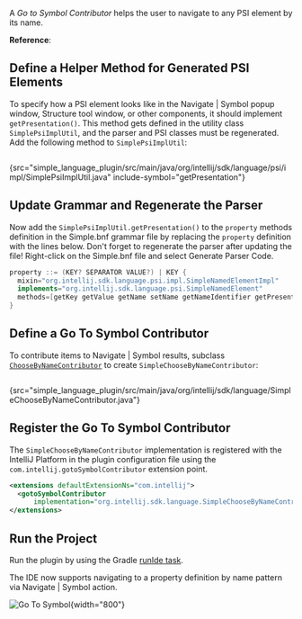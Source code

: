 [//]: # (title: 13. Go To Symbol Contributor)

<!-- Copyright 2000-2022 JetBrains s.r.o. and other contributors. Use of this source code is governed by the Apache 2.0 license that can be found in the LICENSE file. -->

<include src="language_and_filetype.md" include-id="custom_language_tutorial_header"></include>

A _Go to Symbol Contributor_ helps the user to navigate to any PSI element by its name.

**Reference**: [](go_to_class_and_go_to_symbol.md)

## Define a Helper Method for Generated PSI Elements

To specify how a PSI element looks like in the <menupath>Navigate | Symbol</menupath> popup window, <control>Structure</control> tool window, or other components, it should implement `getPresentation()`.
This method gets defined in the utility class `SimplePsiImplUtil`, and the parser and PSI classes must be regenerated.
Add the following method to `SimplePsiImplUtil`:

```java
```
{src="simple_language_plugin/src/main/java/org/intellij/sdk/language/psi/impl/SimplePsiImplUtil.java" include-symbol="getPresentation"}

## Update Grammar and Regenerate the Parser

Now add the `SimplePsiImplUtil.getPresentation()` to the `property` methods definition in the <path>Simple.bnf</path> grammar file by replacing the `property` definition with the lines below.
Don't forget to regenerate the parser after updating the file!
Right-click on the <path>Simple.bnf</path> file and select <control>Generate Parser Code</control>.

```java
property ::= (KEY? SEPARATOR VALUE?) | KEY {
  mixin="org.intellij.sdk.language.psi.impl.SimpleNamedElementImpl"
  implements="org.intellij.sdk.language.psi.SimpleNamedElement"
  methods=[getKey getValue getName setName getNameIdentifier getPresentation]
}
```

## Define a Go To Symbol Contributor

To contribute items to <menupath>Navigate | Symbol</menupath> results, subclass [`ChooseByNameContributor`](upsource:///platform/lang-api/src/com/intellij/navigation/ChooseByNameContributor.java) to create `SimpleChooseByNameContributor`:

```java
```
{src="simple_language_plugin/src/main/java/org/intellij/sdk/language/SimpleChooseByNameContributor.java"}

## Register the Go To Symbol Contributor

The `SimpleChooseByNameContributor` implementation is registered with the IntelliJ Platform in the plugin configuration file using the `com.intellij.gotoSymbolContributor` extension point.

```xml
<extensions defaultExtensionNs="com.intellij">
  <gotoSymbolContributor
      implementation="org.intellij.sdk.language.SimpleChooseByNameContributor"/>
</extensions>
```

## Run the Project

Run the plugin by using the Gradle [runIde task](gradle_prerequisites.md#running-a-simple-gradle-based-intellij-platform-plugin).

The IDE now supports navigating to a property definition by name pattern via <menupath>Navigate | Symbol</menupath> action.

![Go To Symbol](go_to_symbol.png){width="800"}
